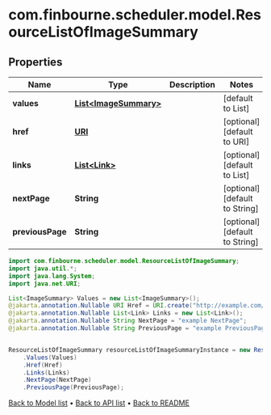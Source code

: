 # com.finbourne.scheduler.model.ResourceListOfImageSummary

## Properties

Name | Type | Description | Notes
------------ | ------------- | ------------- | -------------
**values** | [**List&lt;ImageSummary&gt;**](ImageSummary.md) |  | [default to List<ImageSummary>]
**href** | [**URI**](URI.md) |  | [optional] [default to URI]
**links** | [**List&lt;Link&gt;**](Link.md) |  | [optional] [default to List<Link>]
**nextPage** | **String** |  | [optional] [default to String]
**previousPage** | **String** |  | [optional] [default to String]

```java
import com.finbourne.scheduler.model.ResourceListOfImageSummary;
import java.util.*;
import java.lang.System;
import java.net.URI;

List<ImageSummary> Values = new List<ImageSummary>();
@jakarta.annotation.Nullable URI Href = URI.create("http://example.com/Href");
@jakarta.annotation.Nullable List<Link> Links = new List<Link>();
@jakarta.annotation.Nullable String NextPage = "example NextPage";
@jakarta.annotation.Nullable String PreviousPage = "example PreviousPage";


ResourceListOfImageSummary resourceListOfImageSummaryInstance = new ResourceListOfImageSummary()
    .Values(Values)
    .Href(Href)
    .Links(Links)
    .NextPage(NextPage)
    .PreviousPage(PreviousPage);
```


[Back to Model list](../README.md#documentation-for-models) &#8226; [Back to API list](../README.md#documentation-for-api-endpoints) &#8226; [Back to README](../README.md)
